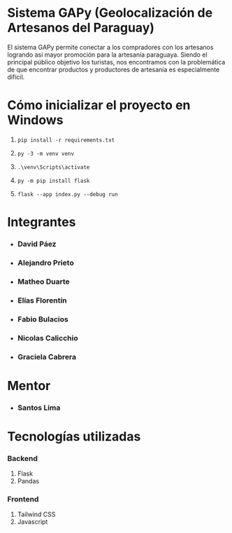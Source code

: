 

# Sistema GAPy (Geolocalización de Artesanos del Paraguay)

El sistema GAPy permite conectar a los compradores con los artesanos logrando así mayor promoción para la artesanía paraguaya. Siendo el principal público objetivo los turistas, nos encontramos con la problemática de que encontrar productos y productores de artesanía es especialmente difícil.

# Cómo inicializar el proyecto en Windows
1. `pip install -r requirements.txt`

2. `py -3 -m venv venv`

3. `.\venv\Scripts\activate`

4. `py -m pip install flask`

5. `flask --app index.py --debug run`


# Integrantes
- ### David Páez
- ### Alejandro Prieto
- ### Matheo Duarte
- ### Elías Florentín
- ### Fabio Bulacios
- ### Nicolas Calicchio
- ### Graciela Cabrera


# Mentor
- ### Santos Lima


# Tecnologías utilizadas

### Backend
1. Flask
2. Pandas

### Frontend
1. Tailwind CSS
2. Javascript


